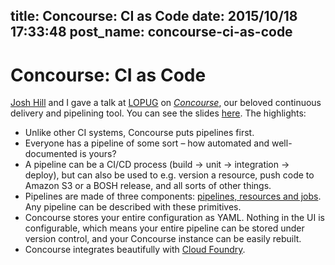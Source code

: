 title: Concourse: CI as Code
date: 2015/10/18 17:33:48
post_name: concourse-ci-as-code
---
# Concourse: CI as Code

[Josh Hill](http://twitter.com/jamesjoshuahill) and I gave a talk at [LOPUG](http://www.meetup.com/London-PaaS-User-Group-LOPUG/) on _[Concourse](https://concourse.ci)_, our beloved continuous delivery and pipelining tool. You can see the slides [here](https://speakerdeck.com/henryaj/concourse-ci-as-code). The highlights: 

  * Unlike other CI systems, Concourse puts pipelines first.
  * Everyone has a pipeline of some sort – how automated and well-documented is yours?
  * A pipeline can be a CI/CD process (build → unit → integration → deploy), but can also be used to e.g. version a resource, push code to Amazon S3 or a BOSH release, and all sorts of other things.
  * Pipelines are made of three components: [pipelines, resources and jobs](http://concourse.ci/concepts.html). Any pipeline can be described with these primitives.
  * Concourse stores your entire configuration as YAML. Nothing in the UI is configurable, which means your entire pipeline can be stored under version control, and your Concourse instance can be easily rebuilt.
  * Concourse integrates beautifully with [Cloud Foundry](https://www.cloudfoundry.org/).
